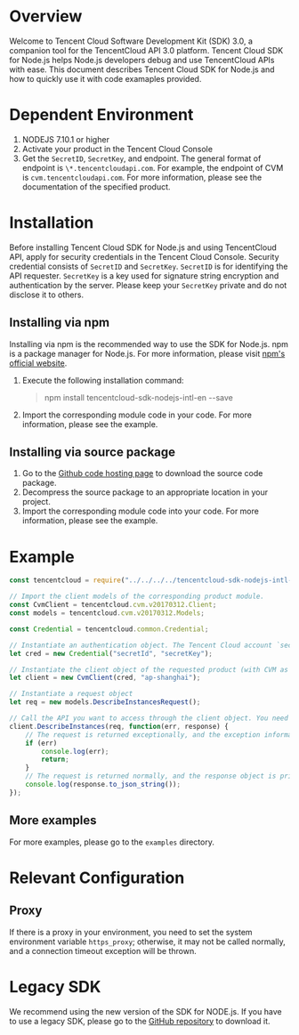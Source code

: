 # Overview
Welcome to Tencent Cloud Software Development Kit (SDK) 3.0, a companion tool for the TencentCloud API 3.0 platform.
Tencent Cloud SDK for Node.js helps Node.js developers debug and use TencentCloud APIs with ease. This document describes Tencent Cloud SDK for Node.js and how to quickly use it with code examaples provided.
# Dependent Environment
1. NODEJS 7.10.1 or higher
2. Activate your product in the Tencent Cloud Console
3. Get the `SecretID`, `SecretKey`, and endpoint. The general format of endpoint is `\*.tencentcloudapi.com`. For example, the endpoint of CVM is `cvm.tencentcloudapi.com`. For more information, please see the documentation of the specified product.

# Installation
Before installing Tencent Cloud SDK for Node.js and using TencentCloud API, apply for security credentials in the Tencent Cloud Console. Security credential consists of `SecretID` and `SecretKey`. `SecretID` is for identifying the API requester. `SecretKey` is a key used for signature string encryption and authentication by the server. Please keep your `SecretKey` private and do not disclose it to others.
## Installing via npm
Installing via npm is the recommended way to use the SDK for Node.js. npm is a  package manager for Node.js. For more information, please visit [npm's official website](https://www.npmjs.com/).
1. Execute the following installation command:
   
    > npm install tencentcloud-sdk-nodejs-intl-en --save
2. Import the corresponding module code in your code. For more information, please see the example.

## Installing via source package
1. Go to the [Github code hosting page](https://github.com/tencentcloud/tencentcloud-sdk-nodejs-intl-en) to download the source code package.
2. Decompress the source package to an appropriate location in your project.
3. Import the corresponding module code into your code. For more information, please see the example. 

# Example
```js
const tencentcloud = require("../../../../tencentcloud-sdk-nodejs-intl-en");

// Import the client models of the corresponding product module.
const CvmClient = tencentcloud.cvm.v20170312.Client;
const models = tencentcloud.cvm.v20170312.Models;

const Credential = tencentcloud.common.Credential;

// Instantiate an authentication object. The Tencent Cloud account `secretId` and `secretKey` need to be passed in as the input parameters
let cred = new Credential("secretId", "secretKey");

// Instantiate the client object of the requested product (with CVM as an example)
let client = new CvmClient(cred, "ap-shanghai");

// Instantiate a request object
let req = new models.DescribeInstancesRequest();

// Call the API you want to access through the client object. You need to pass in the request object and the response callback function
client.DescribeInstances(req, function(err, response) {
    // The request is returned exceptionally, and the exception information is printed
    if (err)
        console.log(err);
        return;
    }
    // The request is returned normally, and the response object is printed
    console.log(response.to_json_string());
});
```

## More examples

For more examples, please go to the `examples` directory.

# Relevant Configuration

## Proxy

If there is a proxy in your environment, you need to set the system environment variable `https_proxy`; otherwise, it may not be called normally, and a connection timeout exception will be thrown.

# Legacy SDK
We recommend using the new version of the SDK for NODE.js. If you have to use a legacy SDK, please go to the [GitHub repository](https://github.com/CFETeam/qcloudapi-sdk) to download it.
